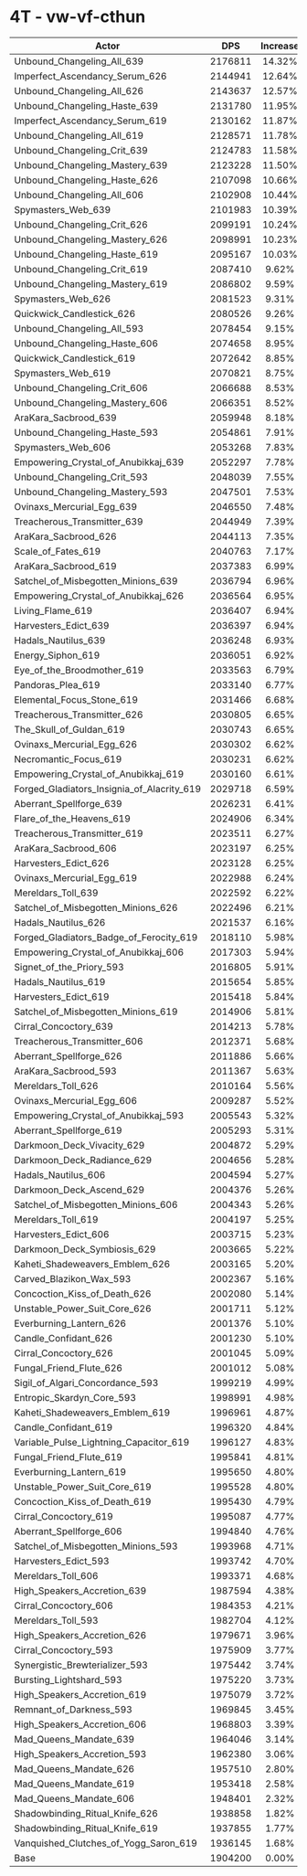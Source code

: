 # 4T - vw-vf-cthun
| Actor | DPS | Increase |
|---|:---:|:---:|
|Unbound_Changeling_All_639|2176811|14.32%|
|Imperfect_Ascendancy_Serum_626|2144941|12.64%|
|Unbound_Changeling_All_626|2143637|12.57%|
|Unbound_Changeling_Haste_639|2131780|11.95%|
|Imperfect_Ascendancy_Serum_619|2130162|11.87%|
|Unbound_Changeling_All_619|2128571|11.78%|
|Unbound_Changeling_Crit_639|2124783|11.58%|
|Unbound_Changeling_Mastery_639|2123228|11.50%|
|Unbound_Changeling_Haste_626|2107098|10.66%|
|Unbound_Changeling_All_606|2102908|10.44%|
|Spymasters_Web_639|2101983|10.39%|
|Unbound_Changeling_Crit_626|2099191|10.24%|
|Unbound_Changeling_Mastery_626|2098991|10.23%|
|Unbound_Changeling_Haste_619|2095167|10.03%|
|Unbound_Changeling_Crit_619|2087410|9.62%|
|Unbound_Changeling_Mastery_619|2086802|9.59%|
|Spymasters_Web_626|2081523|9.31%|
|Quickwick_Candlestick_626|2080526|9.26%|
|Unbound_Changeling_All_593|2078454|9.15%|
|Unbound_Changeling_Haste_606|2074658|8.95%|
|Quickwick_Candlestick_619|2072642|8.85%|
|Spymasters_Web_619|2070821|8.75%|
|Unbound_Changeling_Crit_606|2066688|8.53%|
|Unbound_Changeling_Mastery_606|2066351|8.52%|
|AraKara_Sacbrood_639|2059948|8.18%|
|Unbound_Changeling_Haste_593|2054861|7.91%|
|Spymasters_Web_606|2053268|7.83%|
|Empowering_Crystal_of_Anubikkaj_639|2052297|7.78%|
|Unbound_Changeling_Crit_593|2048039|7.55%|
|Unbound_Changeling_Mastery_593|2047501|7.53%|
|Ovinaxs_Mercurial_Egg_639|2046550|7.48%|
|Treacherous_Transmitter_639|2044949|7.39%|
|AraKara_Sacbrood_626|2044113|7.35%|
|Scale_of_Fates_619|2040763|7.17%|
|AraKara_Sacbrood_619|2037383|6.99%|
|Satchel_of_Misbegotten_Minions_639|2036794|6.96%|
|Empowering_Crystal_of_Anubikkaj_626|2036564|6.95%|
|Living_Flame_619|2036407|6.94%|
|Harvesters_Edict_639|2036397|6.94%|
|Hadals_Nautilus_639|2036248|6.93%|
|Energy_Siphon_619|2036051|6.92%|
|Eye_of_the_Broodmother_619|2033563|6.79%|
|Pandoras_Plea_619|2033140|6.77%|
|Elemental_Focus_Stone_619|2031466|6.68%|
|Treacherous_Transmitter_626|2030805|6.65%|
|The_Skull_of_Guldan_619|2030743|6.65%|
|Ovinaxs_Mercurial_Egg_626|2030302|6.62%|
|Necromantic_Focus_619|2030231|6.62%|
|Empowering_Crystal_of_Anubikkaj_619|2030160|6.61%|
|Forged_Gladiators_Insignia_of_Alacrity_619|2029718|6.59%|
|Aberrant_Spellforge_639|2026231|6.41%|
|Flare_of_the_Heavens_619|2024906|6.34%|
|Treacherous_Transmitter_619|2023511|6.27%|
|AraKara_Sacbrood_606|2023197|6.25%|
|Harvesters_Edict_626|2023128|6.25%|
|Ovinaxs_Mercurial_Egg_619|2022988|6.24%|
|Mereldars_Toll_639|2022592|6.22%|
|Satchel_of_Misbegotten_Minions_626|2022496|6.21%|
|Hadals_Nautilus_626|2021537|6.16%|
|Forged_Gladiators_Badge_of_Ferocity_619|2018110|5.98%|
|Empowering_Crystal_of_Anubikkaj_606|2017303|5.94%|
|Signet_of_the_Priory_593|2016805|5.91%|
|Hadals_Nautilus_619|2015654|5.85%|
|Harvesters_Edict_619|2015418|5.84%|
|Satchel_of_Misbegotten_Minions_619|2014906|5.81%|
|Cirral_Concoctory_639|2014213|5.78%|
|Treacherous_Transmitter_606|2012371|5.68%|
|Aberrant_Spellforge_626|2011886|5.66%|
|AraKara_Sacbrood_593|2011367|5.63%|
|Mereldars_Toll_626|2010164|5.56%|
|Ovinaxs_Mercurial_Egg_606|2009287|5.52%|
|Empowering_Crystal_of_Anubikkaj_593|2005543|5.32%|
|Aberrant_Spellforge_619|2005293|5.31%|
|Darkmoon_Deck_Vivacity_629|2004872|5.29%|
|Darkmoon_Deck_Radiance_629|2004656|5.28%|
|Hadals_Nautilus_606|2004594|5.27%|
|Darkmoon_Deck_Ascend_629|2004376|5.26%|
|Satchel_of_Misbegotten_Minions_606|2004343|5.26%|
|Mereldars_Toll_619|2004197|5.25%|
|Harvesters_Edict_606|2003715|5.23%|
|Darkmoon_Deck_Symbiosis_629|2003665|5.22%|
|Kaheti_Shadeweavers_Emblem_626|2003165|5.20%|
|Carved_Blazikon_Wax_593|2002367|5.16%|
|Concoction_Kiss_of_Death_626|2002080|5.14%|
|Unstable_Power_Suit_Core_626|2001711|5.12%|
|Everburning_Lantern_626|2001376|5.10%|
|Candle_Confidant_626|2001230|5.10%|
|Cirral_Concoctory_626|2001045|5.09%|
|Fungal_Friend_Flute_626|2001012|5.08%|
|Sigil_of_Algari_Concordance_593|1999219|4.99%|
|Entropic_Skardyn_Core_593|1998991|4.98%|
|Kaheti_Shadeweavers_Emblem_619|1996961|4.87%|
|Candle_Confidant_619|1996320|4.84%|
|Variable_Pulse_Lightning_Capacitor_619|1996127|4.83%|
|Fungal_Friend_Flute_619|1995841|4.81%|
|Everburning_Lantern_619|1995650|4.80%|
|Unstable_Power_Suit_Core_619|1995528|4.80%|
|Concoction_Kiss_of_Death_619|1995430|4.79%|
|Cirral_Concoctory_619|1995087|4.77%|
|Aberrant_Spellforge_606|1994840|4.76%|
|Satchel_of_Misbegotten_Minions_593|1993968|4.71%|
|Harvesters_Edict_593|1993742|4.70%|
|Mereldars_Toll_606|1993371|4.68%|
|High_Speakers_Accretion_639|1987594|4.38%|
|Cirral_Concoctory_606|1984353|4.21%|
|Mereldars_Toll_593|1982704|4.12%|
|High_Speakers_Accretion_626|1979671|3.96%|
|Cirral_Concoctory_593|1975909|3.77%|
|Synergistic_Brewterializer_593|1975442|3.74%|
|Bursting_Lightshard_593|1975220|3.73%|
|High_Speakers_Accretion_619|1975079|3.72%|
|Remnant_of_Darkness_593|1969845|3.45%|
|High_Speakers_Accretion_606|1968803|3.39%|
|Mad_Queens_Mandate_639|1964046|3.14%|
|High_Speakers_Accretion_593|1962380|3.06%|
|Mad_Queens_Mandate_626|1957510|2.80%|
|Mad_Queens_Mandate_619|1953418|2.58%|
|Mad_Queens_Mandate_606|1948401|2.32%|
|Shadowbinding_Ritual_Knife_626|1938858|1.82%|
|Shadowbinding_Ritual_Knife_619|1937855|1.77%|
|Vanquished_Clutches_of_Yogg_Saron_619|1936145|1.68%|
|Base|1904200|0.00%|
